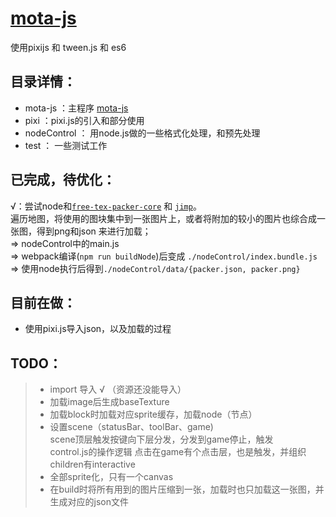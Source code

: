 # [mota-js](https://github.com/ckcz123/mota-js)
使用pixijs 和 tween.js 和 es6 

## 目录详情：
+ mota-js ：主程序 [mota-js](https://github.com/ckcz123/mota-js)
+ pixi ：pixi.js的引入和部分使用
+ nodeControl ： 用node.js做的一些格式化处理，和预先处理
+ test ： 一些测试工作
## 已完成，待优化：
√：尝试node和[`free-tex-packer-core`](https://github.com/odrick/free-tex-packer-core)  和 [`jimp`](https://github.com/oliver-moran/jimp)。  
遍历地图，将使用的图块集中到一张图片上，或者将附加的较小的图片也综合成一张图，得到png和json 来进行加载；  
  => nodeControl中的main.js  
  => webpack编译(`npm run buildNode`)后变成 `./nodeControl/index.bundle.js`  
  => 使用node执行后得到`./nodeControl/data/{packer.json, packer.png}`

## 目前在做： 
* 使用pixi.js导入json，以及加载的过程



## TODO：
> + import 导入 √ （资源还没能导入）
> + 加载image后生成baseTexture
> + 加载block时加载对应sprite缓存，加载node（节点）
> + 设置scene（statusBar、toolBar、game)  
> scene顶层触发按键向下层分发，分发到game停止，触发  
control.js的操作逻辑
> 点击在game有个点击层，也是触发，并组织children有interactive
> + 全部sprite化，只有一个canvas
> + 在build时将所有用到的图片压缩到一张，加载时也只加载这一张图，并生成对应的json文件 
